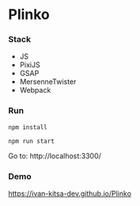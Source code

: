 # Plinko

### Stack
- JS
- PixiJS
- GSAP
- MersenneTwister
- Webpack

### Run
`npm install`

`npm run start`

 Go to: http://localhost:3300/


### Demo
https://ivan-kitsa-dev.github.io/Plinko
